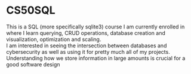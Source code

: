 # CS50SQL
This is a SQL (more specifically sqlite3) course I am currently enrolled in where I learn querying, CRUD operations, database creation and visualization, optimization and scaling. <br>
I am interested in seeing the intersection between databases and cybersecurity as well as using it for pretty much all of my projects. Understanding how we store information in large amounts is crucial for a good software design<br>


